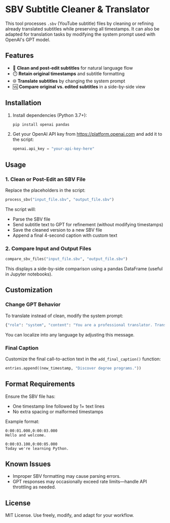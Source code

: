 # SBV Subtitle Cleaner & Translator

This tool processes `.sbv` (YouTube subtitle) files by cleaning or refining already translated subtitles while preserving all timestamps. It can also be adapted for translation tasks by modifying the system prompt used with OpenAI's GPT model.

## Features

- 🧹 **Clean and post-edit subtitles** for natural language flow
- ⏱️ **Retain original timestamps** and subtitle formatting
- 🌐 **Translate subtitles** by changing the system prompt
- 🆚 **Compare original vs. edited subtitles** in a side-by-side view

## Installation

1. Install dependencies (Python 3.7+):
    ```bash
    pip install openai pandas
    ```

2. Get your OpenAI API key from https://platform.openai.com and add it to the script:
    ```python
    openai.api_key = "your-api-key-here"
    ```

## Usage

### 1. Clean or Post-Edit an SBV File

Replace the placeholders in the script:
```python
process_sbv("input_file.sbv", "output_file.sbv")
```

The script will:
- Parse the SBV file
- Send subtitle text to GPT for refinement (without modifying timestamps)
- Save the cleaned version to a new SBV file
- Append a final 4-second caption with custom text

### 2. Compare Input and Output Files

```python
compare_sbv_files("input_file.sbv", "output_file.sbv")
```

This displays a side-by-side comparison using a pandas DataFrame (useful in Jupyter notebooks).

## Customization

### Change GPT Behavior
To translate instead of clean, modify the system prompt:
```python
{"role": "system", "content": "You are a professional translator. Translate the following subtitles to French, keeping all line breaks and formatting intact."}
```

You can localize into any language by adjusting this message.

### Final Caption
Customize the final call-to-action text in the `add_final_caption()` function:
```python
entries.append((new_timestamp, "Discover degree programs."))
```

## Format Requirements

Ensure the SBV file has:
- One timestamp line followed by 1+ text lines
- No extra spacing or malformed timestamps

Example format:
```
0:00:01.000,0:00:03.000
Hello and welcome.

0:00:03.100,0:00:05.000
Today we're learning Python.
```

## Known Issues

- Improper SBV formatting may cause parsing errors.
- GPT responses may occasionally exceed rate limits—handle API throttling as needed.

## License

MIT License. Use freely, modify, and adapt for your workflow.
